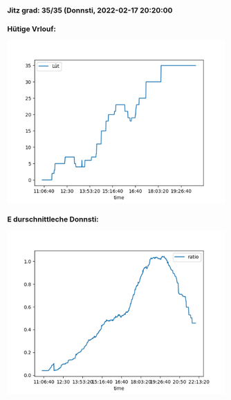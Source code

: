 ### Jitz grad: 35/35 (Donnsti, 2022-02-17 20:20:00

### Hütige Vrlouf:
![Graph](Today.png)

### E durschnittleche Donnsti:
![Graph](Donnsti.png)